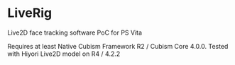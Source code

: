 # LiveRig
Live2D face tracking software PoC for PS Vita

Requires at least Native Cubism Framework R2 / Cubism Core 4.0.0.
Tested with Hiyori Live2D model on R4 / 4.2.2
